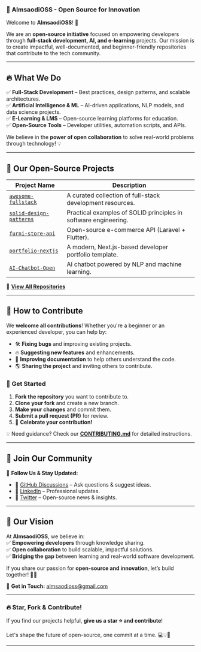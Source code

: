 

### 📌 **AlmsaodiOSS - Open Source for Innovation**  

Welcome to **AlmsaodiOSS**! 🚀  

We are an **open-source initiative** focused on empowering developers through **full-stack development, AI, and e-learning** projects. Our mission is to create impactful, well-documented, and beginner-friendly repositories that contribute to the tech community.  

---

## 🔥 **What We Do**  

✅ **Full-Stack Development** – Best practices, design patterns, and scalable architectures.  
✅ **Artificial Intelligence & ML** – AI-driven applications, NLP models, and data science projects.  
✅ **E-Learning & LMS** – Open-source learning platforms for education.  
✅ **Open-Source Tools** – Developer utilities, automation scripts, and APIs.  

We believe in the **power of open collaboration** to solve real-world problems through technology! 💡  

---

## 🚀 **Our Open-Source Projects**  

| **Project Name**      | **Description** |
|----------------------|----------------|
| [`awesome-fullstack`](https://github.com/AlmsaodiOSS/awesome-fullstack) | A curated collection of full-stack development resources. |
| [`solid-design-patterns`](https://github.com/AlmsaodiOSS/solid-design-patterns) | Practical examples of SOLID principles in software engineering. |
| [`furni-store-api`](https://github.com/AlmsaodiOSS/furni-store-api) | Open-source e-commerce API (Laravel + Flutter). |
| [`portfolio-nextjs`](https://github.com/AlmsaodiOSS/portfolio-nextjs) | A modern, Next.js-based developer portfolio template. |
| [`AI-Chatbot-Open`](https://github.com/AlmsaodiOSS/AI-Chatbot-Open) | AI chatbot powered by NLP and machine learning. |

📌 **[View All Repositories](https://github.com/AlmsaodiOSS?tab=repositories)**  

---

## 🤝 **How to Contribute**  

We **welcome all contributions**! Whether you're a beginner or an experienced developer, you can help by:  
- 🛠 **Fixing bugs** and improving existing projects.  
- 🔥 **Suggesting new features** and enhancements.  
- 📝 **Improving documentation** to help others understand the code.  
- 🌎 **Sharing the project** and inviting others to contribute.  

### 🔹 **Get Started**  
1. **Fork the repository** you want to contribute to.  
2. **Clone your fork** and create a new branch.  
3. **Make your changes** and commit them.  
4. **Submit a pull request (PR)** for review.  
5. 🎉 **Celebrate your contribution!**  

💡 Need guidance? Check our **[CONTRIBUTING.md](https://github.com/AlmsaodiOSS/.github/blob/main/CONTRIBUTING.md)** for detailed instructions.  

---

## 🌟 **Join Our Community**  

📢 **Follow Us & Stay Updated:**  
- 🔗 [GitHub Discussions](https://github.com/orgs/AlmsaodiOSS/discussions) – Ask questions & suggest ideas.  
- 🔗 [LinkedIn](https://www.linkedin.com/in/your-profile) – Professional updates.  
- 🔗 [Twitter](https://twitter.com/your-handle) – Open-source news & insights.  

---

## 🎯 **Our Vision**  

At **AlmsaodiOSS**, we believe in:  
✅ **Empowering developers** through knowledge sharing.  
✅ **Open collaboration** to build scalable, impactful solutions.  
✅ **Bridging the gap** between learning and real-world software development.  

If you share our passion for **open-source and innovation**, let’s build together! 🚀✨  

📩 **Get in Touch:** almsaodioss@gmail.com  

---

### 🔥 **Star, Fork & Contribute!**  

If you find our projects helpful, **give us a star ⭐ and contribute**!  

Let's shape the future of open-source, one commit at a time. 💻💡🚀  

---

